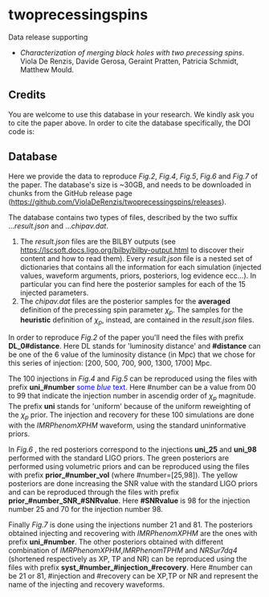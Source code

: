 # twoprecessingspins

Data release supporting 

- _Characterization of merging black holes with two precessing spins_. Viola De Renzis, Davide Gerosa, Geraint Pratten, Patricia Schmidt, Matthew Mould.

## Credits

You are welcome to use this database in your research. We kindly ask you to cite the paper above. In order to cite the database specifically, the DOI code is:


## Database

Here we provide the data to reproduce _Fig.2_, _Fig.4_, _Fig.5_, _Fig.6_ and _Fig.7_ of the paper.
The database's size is ~30GB, and needs to be downloaded in chunks from the GitHub release page (https://github.com/ViolaDeRenzis/twoprecessingspins/releases). 

The database contains two types of files, described by the two suffix ..._result.json_ and ..._chipav.dat_. 

1) The _result.json_ files are the BILBY outputs (see https://lscsoft.docs.ligo.org/bilby/bilby-output.html to discover their content and how to read them). Every _result.json_ file is a nested set of dictionaries that contains all the information for each simulation (injected values, waveform arguments, priors, posteriors, log evidence ecc...). In particular you can find here the posterior samples for each of the 15 injected parameters.
2) The _chipav.dat_ files are the posterior samples for the **averaged** definition of the precessing spin parameter $\chi_{p}$. The samples for the  **heuristic** definition of $\chi_{p}$, instead, are contained in the _result.json_ files.

In order to reproduce _Fig.2_ of the paper you'll need the files with prefix **DL_0#distance**. Here DL stands for 'luminosity distance' and **#distance** can be one of the 6 value of the luminosity distance (in Mpc) that we chose for this series of injection: [200, 500, 700, 900, 1300, 1700] Mpc.

The 100 injections in _Fig.4_ and _Fig.5_ can be reproduced using the files with prefix **uni_#number** <span style="color:blue">some *blue* text</span>. Here #number can be a value from 00 to 99 that indicate the injection number in ascendig order of $\chi_{p}$ magnitude. The prefix **uni** stands for 'uniform' because of the uniform reweighting of the $\chi_{p}$ prior. The injection and recovery for these 100 simulations are done with the _IMRPhenomXPHM_ waveform, using the standard uninformative priors. 

In _Fig.6_ , the red posteriors correspond to the injections **uni_25** and **uni_98** performed with the standard LIGO priors. The green posteriors are performed using volumetric priors and can be reproduced using the files with prefix **prior_#number_vol** (where #number=[25,98]). The yellow posteriors are done increasing the SNR value with the standard LIGO priors and can be reproduced through the files with prefix **prior_#number_SNR_#SNRvalue**. Here **#SNRvalue** is 98 for the injection number 25 and 70 for the injection number 98.

Finally _Fig.7_ is done using the injections number 21 and 81. The posteriors obtained injecting and recovering with _IMRPhenomXPHM_ are the ones with prefix **uni_#number**. The other posteriors obtained with different combination of _IMRPhenomXPHM_,_IMRPhenomTPHM_ and _NRSur7dq4_ (shortened respectively as XP, TP and NR) can be reproduced using the files with prefix **syst_#number_#injection_#recovery**. Here #number can be 21 or 81, #injection and #recovery can be XP,TP or NR and represent the name of the injecting and recovery waveforms.




